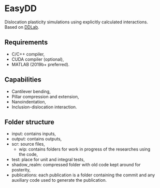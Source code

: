 # EasyDD

Dislocation plasticity simulations using explicitly calculated interactions. Based on [DDLab](http://micro.stanford.edu/wiki/Main_Page). 

## Requirements

- C/C++ compiler,
- CUDA compiler (optional),
- MATLAB (2019b+ preferred).

## Capabilities

- Cantilever bending,
- Pillar compression and extension,
- Nanoindentation,
- Inclusion-dislocation interaction.

## Folder structure

- input: contains inputs,
- output: contains outputs,
- scr: source files,
  - wip: contains folders for work in progress of the researches using the code,
- test: place for unit and integral tests,
- shadow_realm: compressed folder with old code kept around for posterity,
- publications: each publication is a folder containing the commit and any auxiliary code used to generate the publication.
